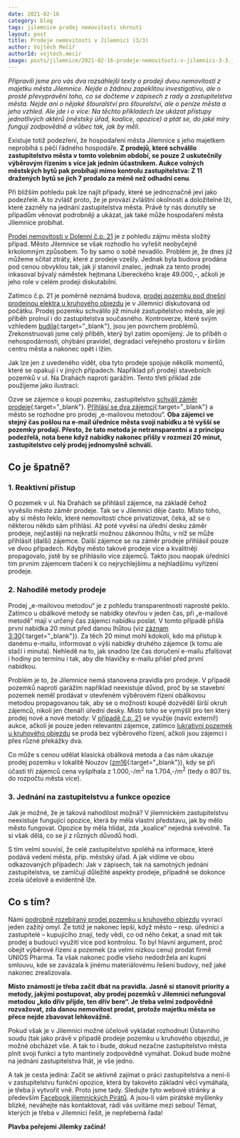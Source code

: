 ```yaml
---
date: 2021-02-16
category: blog
tags: jilemnice prodej nemovitosti shrnutí
layout: post
title: Prodeje nemovitostí v Jilemnici (3/3)
author: Vojtěch Mečíř
authorId: vojtech.mecir
image: posts/jilemnice/2021-02-16-prodeje-nemovitosti-v-jilemnici-3-3.jpg
---
```

*Připravili jsme pro vás dva rozsáhlejší texty o prodeji dvou nemovitostí z majetku města Jilemnice. Nejde o žádnou zapeklitou investigativu, ale o prosté převyprávění toho, co se dočteme v zápisech z rady a zastupitelstva města. Nejde ani o nějaké šťouralství pro šťouralství, ale o peníze města a jeho vzhled. Ale jde i o více: Na těchto příkladech lze ukázat přístupy jednotlivých aktérů (městský úřad, koalice, opozice) a ptát se, do jaké míry fungují zodpovědně a vůbec tak, jak by měli.*

Existuje totiž podezření, že hospodaření města Jilemnice s jeho majetkem neprobíhá s péčí řádného hospodáře. **Z prodejů, které schválilo zastupitelstvo města v tomto volebním období, se pouze 2 uskutečnily výběrovým řízením s více jak jedním účastníkem. Aukce volných městských bytů pak probíhají mimo kontrolu zastupitelstva: Z 11 dražených bytů se jich 7 prodalo za méně než odhadní cenu**.

Při bližším pohledu pak lze najít případy, které se jednoznačně jeví jako podezřelé. A to zvlášť proto, že je provází zvláštní okolnosti a doložitelné lži, které zazněly na jednání zastupitelstva města. Právě ty nás donutily se případům věnovat podrobněji a ukázat, jak také může hospodaření města Jilemnice probíhat.

[Prodej nemovitosti v Dolenní č.p. 21](2021-02-16-prodeje-nemovitosti-v-jilemnici-2-3-cp-21.html) je z pohledu zájmu města složitý případ. Město Jilemnice se však rozhodlo ho vyřešit neobyčejně krkolomným způsobem. To by samo o sobě nevadilo. Problém je, že dnes již můžeme sčítat ztráty, které z prodeje vzešly. Jednak byla budova prodána pod cenou obvyklou tak, jak jí stanovil znalec, jednak za tento prodej inkasoval bývalý náměstek hejtmana Libereckého kraje 49.000,-, ačkoli je jeho role v celém prodeji diskutabilní.

Zatímco č.p. 21 je poměrně neznámá budova, [prodej pozemku pod dnešní prodejnou elektra u kruhového objezdu](https://jilemnice.pirati.cz/aktuality/2021-02-16-prodeje-nemovitosti-v-jilemnici-1-3-elektro-u-kruhoveho-objezdu.html) je v Jilemnici diskutovaná od počátku. Prodej pozemku schválilo již minulé zastupitelstvo města, ale její příběh prolnul i do zastupitelstva současného. Kontroverze, které svým vzhledem [budila](https://www.facebook.com/mestojilemnice/posts/2178179738859602/){:target="_blank"}, jsou jen povrchem problémů. Zrekonstruovali jsme celý příběh, který byl zatím opomíjený. Je to příběh o nehospodárnosti, ohýbání pravidel, degradaci veřejného prostoru v širším centru města a nakonec opět i lžím.

Jak lze jen z uvedeného vidět, oba tyto prodeje spojuje několik momentů, které se opakují i v jiných případech. Například při prodeji stavebních pozemků v ul. Na Drahách naproti garážím. Tento třetí příklad zde použijeme jako ilustraci:

Ozve se zájemce o koupi pozemku, zastupitelstvo [schválí záměr prodeje](http://mestojilemnice.cz/data/jil_files/12364/zm17a.pdf){:target="_blank"}. [Přihlásí se dva zájemci](http://mestojilemnice.cz/data/jil_files/12512/zm18a.pdf){:target="_blank"} a město se rozhodne pro prodej „e-mailovou metodou“. **Oba zájemci ve stejný čas pošlou na e-mail úřednice města svoji nabídku a té vyšší se pozemky prodají. Přesto, že tato metoda je netransparentní a z principu podezřelá, nota bene když nabídky nakonec přišly v rozmezí 20 minut, zastupitelstvo celý prodej jednomyslně schválí.**

## Co je špatně?

### 1. Reaktivní přístup

O pozemek v ul. Na Drahách se přihlásil zájemce, na základě čehož vyvěsilo město záměr prodeje. Tak se v Jilemnici děje často. Místo toho, aby si město řeklo, které nemovitosti chce privatizovat, čeká, až se o některou někdo sám přihlásí. Až poté vyvěsí na úřední desku záměr prodeje, nejčastěji na nejkratší možnou zákonnou lhůtu, v níž se může přihlásit (další) zájemce. Další zájemce se na záměr prodeje přihlásil pouze ve dvou případech. Kdyby město takové prodeje více a kvalitněji propagovalo, jistě by se přihlásilo více zájemců. Takto jsou naopak úředníci tím prvním zájemcem tlačeni k co nejrychlejšímu a nejhladšímu vyřízení prodeje.

### 2. Nahodilé metody prodeje

Prodej „e-mailovou metodou“ je z pohledu transparentnosti naprosté peklo. Zatímco u obálkové metody se nabídky otevřou v jeden čas, při „e-mailové metodě“ mají v určený čas zájemci nabídku poslat. V tomto případě přišla první nabídka 20 minut před danou lhůtou (viz [záznam 3:30](http://zm.jilemnice.cz/vod/18zm_2020-11-04.mp4){:target="_blank"}). Za těch 20 minut mohl kdokoli, kdo má přístup k danému e-mailu, informovat o výši nabídky druhého zájemce (k tomu ale stačí i minuta). Nehledě na to, jak snadno lze čas doručení e-mailu zfalšovat i hodiny po termínu i tak, aby dle hlavičky e-mailu přišel před první nabídkou.

Problém je to, že Jilemnice nemá stanovena pravidla pro prodeje. V případě pozemků naproti garážím například neexistuje důvod, proč by se stavební pozemek neměl prodávat v otevřeném výběrovém řízení obálkovou metodou propagovanou tak, aby se o možnosti koupě dozvěděl širší okruh zájemců, nikoli jen čtenáři úřední desky. Místo toho se vymýšlí pro ten který prodej nové a nové metody: V [případě č.p. 21]() se využije (navíc externí!) aukce, ačkoli je pouze jeden relevantní zájemce, zatímco [lukrativní pozemek u kruhového objezdu](https://jilemnice.pirati.cz/aktuality/2021-02-16-prodeje-nemovitosti-v-jilemnici-1-3-elektro-u-kruhoveho-objezdu.html) se prodá bez výběrového řízení, ačkoli jsou zájemci i přes různé překážky dva.

Co může s cenou udělat klasická obálková metoda a čas nám ukazuje prodej pozemku v lokalitě Nouzov ([zm16](http://mestojilemnice.cz/data/jil_files/12206/zm16aa.pdf){:target="_blank"}), kdy se při účasti tří zájemců cena vyšplhala z 1.000,-/m<sup>2</sup> na 1.704,-/m<sup>2</sup> (tedy o 807 tis. do rozpočtu města více).

### 3. Jednání na zastupitelstvu a funkce opozice

Jak je možné, že je taková nahodilost možná? V jilemnickém zastupitelstvu neexistuje fungující opozice, která by měla vlastní představu, jak by mělo město fungovat. Opozice by měla hlídat, zda „koalice“ nejedná svévolně. Ta si však dělá, co se jí z různých důvodů hodí.

S tím velmi souvisí, že celé zastupitelstvo spoléhá na informace, které podává vedení města, příp. městský úřad. A jak vidíme ve obou odkazovaných případech: Jak v zápisech, tak na samotných jednání zastupitelstva, se zamlčují důležité aspekty prodeje, případně se dokonce zcela účelově a evidentně lže.

## Co s tím?
Námi [podrobně rozebíraný prodej pozemku u kruhového objezdu](https://jilemnice.pirati.cz/aktuality/2021-02-16-prodeje-nemovitosti-v-jilemnici-1-3-elektro-u-kruhoveho-objezdu.html) vyvrací jeden zažitý omyl. Že totiž je nakonec lepší, když město – resp. úředníci a zastupitelé – kupujícího znají, tedy vědí, co od něho čekat, a snad mít tak prodej a budoucí využití více pod kontrolou. To byl hlavní argument, proč obejít výběrové řízení a pozemek (za velmi nízkou cenu) prodat firmě UNIOS Pharma. Ta však nakonec podle všeho nedodržela ani kupní smlouvu, kde se zavázala k jinému materiálovému řešení budovy, než jaké nakonec zrealizovala.

**Místo známostí je třeba začít dbát na pravidla. Jasně si stanovit priority a metody, jakými postupovat, aby prodej pozemků v Jilemnici nefungoval metodou „kdo dřív přijde, ten dřív bere“. Je třeba velmi zodpovědně rozvažovat, zda danou nemovitost prodat, protože majetku města se přece nejde zbavovat lehkovážně.**

Pokud však je v Jilemnici možné účelově vykládat rozhodnutí Ústavního soudu (tak jako právě v případě prodeje pozemku u kruhového objezdu), je možné obcházet vše. A tak to i bude, dokud nezačne zastupitelstvo města plnit svoji funkci a tyto mantinely zodpovědně vymáhat. Dokud bude možné na jednání zastupitelstva lhát, je vše jedno.

A tak je cesta jediná: Začít se aktivně zajímat o práci zastupitelstva a není-li v zastupitelstvu funkční opozice, která by takovéto základní věci vymáhala, je třeba ji vytvořit vně. Proto jsme tady. Sledujte tyto webové stránky a především [Facebook jilemnických Pirátů](https://www.facebook.com/PiratiJil). A jsou-li vám pirátské myšlenky blízké, neváhejte nás kontaktovat, rádi vás uvítáme mezi sebou! Témat, kterých je třeba v Jilemnici řešit, je nepřeberná řada!

**Plavba peřejemi Jilemky začíná!**